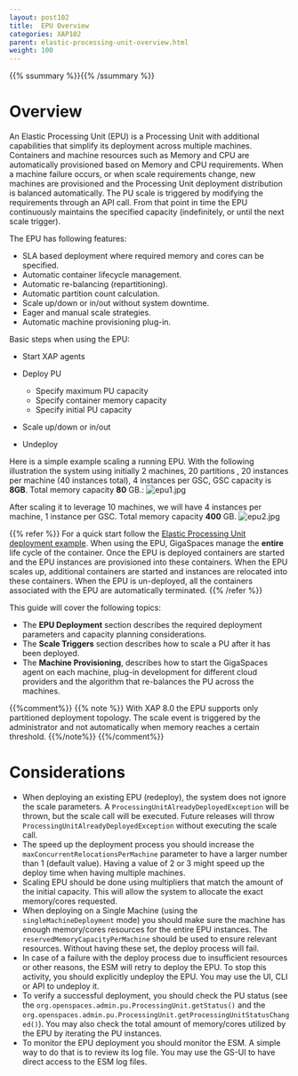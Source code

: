```yaml
---
layout: post102
title:  EPU Overview
categories: XAP102
parent: elastic-processing-unit-overview.html
weight: 100
---
```


{{% ssummary %}}{{% /ssummary %}}


# Overview

An Elastic Processing Unit (EPU) is a Processing Unit with additional capabilities that simplify its deployment across multiple machines. Containers and machine resources such as Memory and CPU are automatically provisioned based on Memory and CPU requirements. When a machine failure occurs, or when scale requirements change, new machines are provisioned and the Processing Unit deployment distribution is balanced automatically. The PU scale is triggered by modifying the requirements through an API call. From that point in time the EPU continuously maintains the specified capacity (indefinitely, or until the next scale trigger).


The EPU has following features:


- SLA based deployment where required memory and cores can be specified.
- Automatic container lifecycle management.
- Automatic re-balancing (repartitioning).
- Automatic partition count calculation.
- Scale up/down or in/out without system downtime.
- Eager and manual scale strategies.
- Automatic machine provisioning plug-in.



Basic steps when using the EPU:

- Start XAP agents
- Deploy PU
    - Specify maximum PU capacity
    - Specify container memory capacity
    - Specify initial PU capacity

- Scale up/down or in/out
- Undeploy

Here is a simple example scaling a running EPU. With the following illustration the system using initially 2 machines, 20 partitions , 20 instances per machine (40 instances total), 4 instances per GSC, GSC capacity is **8GB**. Total memory capacity **80** GB.:
![epu1.jpg](/attachment_files/epu1.jpg)

After scaling it to leverage 10 machines, we will have 4 instances per machine, 1 instance per GSC. Total memory capacity **400** GB.
![epu2.jpg](/attachment_files/epu2.jpg)


{{% refer %}}
For a quick start follow the [Elastic Processing Unit deployment example](./deploying-onto-the-service-grid.html#elastic-processing-unit-deployment-using-the-admin-api).
When using the EPU, GigaSpaces manage the **entire** life cycle of the container. Once the EPU is deployed containers are started and the EPU instances are provisioned into these containers. When the EPU scales up, additional containers are started and instances are relocated into these containers. When the EPU is un-deployed, all the containers associated with the EPU are automatically terminated.
{{% /refer %}}

This guide will cover the following topics:

- The **EPU Deployment** section describes the required deployment parameters and capacity planning considerations.
- The **Scale Triggers** section describes how to scale a PU after it has been deployed.
- The **Machine Provisioning**, describes how to start the GigaSpaces agent on each machine, plug-in development for different cloud providers and the algorithm that re-balances the PU across the machines.

{{%comment%}}
{{% note %}}
With XAP 8.0 the EPU supports only partitioned deployment topology. The scale event is triggered by the administrator and not automatically when memory reaches a certain threshold.
{{%/note%}}
{{%/comment%}}


# Considerations

- When deploying an existing EPU (redeploy), the system does not ignore the scale parameters. A `ProcessingUnitAlreadyDeployedException` will be thrown, but the scale call will be executed. Future releases will throw `ProcessingUnitAlreadyDeployedException` without executing the scale call.
- The speed up the deployment process you should increase the `maxConcurrentRelocationsPerMachine` parameter to have a larger number than 1 (default value). Having a value of 2 or 3 might speed up the deploy time when having multiple machines.
- Scaling EPU should be done using multipliers that match the amount of the initial capacity. This will allow the system to allocate the exact memory/cores requested.
- When deploying on a Single Machine (using the `singleMachineDeployment` mode) you should make sure the machine has enough memory/cores resources for the entire EPU instances. The `reservedMemoryCapacityPerMachine` should be used to ensure relevant resources. Without having these set, the deploy process will fail.
- In case of a failure with the deploy process due to insufficient resources or other reasons, the ESM will retry to deploy the EPU. To stop this activity, you should explicitly undeploy the EPU. You may use the UI, CLI or API to undeploy it.
- To verify a successful deployment, you should check the PU status (see the `org.openspaces.admin.pu.ProcessingUnit.getStatus()` and the `org.openspaces.admin.pu.ProcessingUnit.getProcessingUnitStatusChanged()`). You may also check the total amount of memory/cores utilized by the EPU by iterating the PU instances.
- To monitor the EPU deployment you should monitor the ESM. A simple way to do that is to review its log file. You may use the GS-UI to have direct access to the ESM log files.
